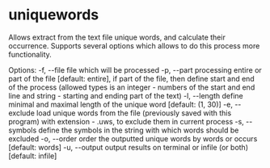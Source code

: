 # uniquewords
Allows extract from the text file unique words, and calculate their occurrence.
Supports several options which allows to do this process more functionality.

Options:
  -f, --file
    file which will be processed
  -p, --part
    processing entire or part of the file [default: entire],
    if part of the file, then define start and end of the process
    (allowed types is an integer - numbers of the start and end line
    and string - starting and ending part of the text)
  -l, --length
    define minimal and maximal length of the unique word [default: (1, 30)]
  -e, --exclude
    load unique words from the file (previously saved with this program)
    with extension - .uws,
    to exclude them in current process
  -s, --symbols
    define the symbols in the string with which words should be excluded
  -o, --order
    order the outputted unique words by words or occurs [default: words]
  -u, --output
    output results on terminal or infile (or both) [default: infile]

